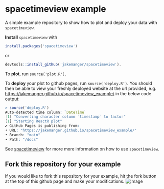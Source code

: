 # spacetimeview example

A simple example repository to show how to plot and deploy your data with `spacetimeview`.

**Install** `spacetimeview` with 

```R
install.packages('spacetimeview')
```
or 
```R
devtools::install_github('jakemanger/spacetimeview').
```

To **plot**, run `source('plot.R')`.

To **deploy** your plot to github pages, run `source('deploy.R')`. You should then be able to view your freshly deployed website at 
the url provided, e.g. https://jakemanger.github.io/spacetimeview_example/ in the below code output:

```R
> source('deploy.R')
Auto-detected time column: `DateTime`
[1] "Converting character column `timestamp` to factor"
[1] "Starting ReactR plot"
✔ GitHub Pages is publishing from:
• URL: "https://jakemanger.github.io/spacetimeview_example/"
• Branch: "main"
• Path: "/docs"
```

See [spacetimeview](https://github.com/jakemanger/spacetimeview) for more more information on how to use `spacetimeview`.

## Fork this repository for your example

If you would like to fork this repository for your example, hit the fork button at the top of this github page and make your modifications.
![image](https://github.com/user-attachments/assets/80c22450-9777-4e73-ab23-11583b303336)
